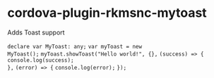 # cordova-plugin-rkmsnc-mytoast
Adds Toast support

<code>declare var MyToast: any;</code>
    <code>var myToast = new MyToast();</code>
    <code>myToast.showToast("Hello world!", {},</code>
        <code>(success) => {</code>
        <code>console.log(success);</code>
   <code> },</code>
    <code>(error) => {</code>
        <code>console.log(error);</code>
    <code>});</code>

